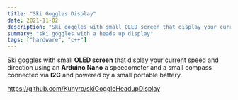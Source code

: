 ```yaml
---
title: "Ski Goggles Display"
date: 2021-11-02
description: "Ski goggles with small OLED screen that display your current speed and direction using an Ardruino Nano a speedometer and a small compass connected via I2C and powered by a small portable battery."
summary: "ski goggles with a heads up display"
tags: ["hardware", "c++"]
---
```

Ski goggles with small **OLED screen** that display your current speed and direction using an **Arduino Nano** a speedometer and a small compass connected via **I2C** and powered by a small portable battery.

https://github.com/Kunyro/skiGoggleHeadupDisplay
